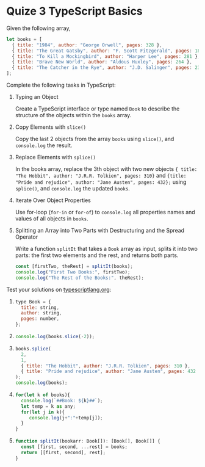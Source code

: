 # Quize 3 TypeScript Basics

Given the following array,

```javascript
let books = [
  { title: "1984", author: "George Orwell", pages: 328 },
  { title: "The Great Gatsby", author: "F. Scott Fitzgerald", pages: 180 },
  { title: "To Kill a Mockingbird", author: "Harper Lee", pages: 281 },
  { title: "Brave New World", author: "Aldous Huxley", pages: 264 },
  { title: "The Catcher in the Rye", author: "J.D. Salinger", pages: 234 },
];
```

Complete the following tasks in TypeScript:

1. Typing an Object

   Create a TypeScript interface or type named `Book` to describe the structure of the objects within the `books` array.

2. Copy Elements with `slice()`

   Copy the last 2 objects from the array `books` using `slice()`, and `console.log` the result.

3. Replace Elements with `splice()`

   In the books array, replace the 3th object with two new objects `{ title: "The Hobbit", author: "J.R.R. Tolkien", pages: 310}` and `{title: "Pride and rejudice", author: "Jane Austen", pages: 432};` using `splice()`, and `console.log` the updated `books`.

4. Iterate Over Object Properties

   Use for-loop (`for-in` or `for-of`) to `console.log` all properties names and values of all objects in `books`.

5. Splitting an Array into Two Parts with Destructuring and the Spread Operator

   Write a function `splitIt` that takes a `Book` array as input, splits it into two parts: the first two elements and the rest, and returns both parts.

   ```javascript
   const [firstTwo, theRest] = splitIt(books);
   console.log("First Two Books:", firstTwo);
   console.log("The Rest of the Books:", theRest);
   ```

Test your solutions on [typescriptlang.org](https://www.typescriptlang.org/play?#code/MYewdgzgLgBARiEBrCMC8MDaBYAUDGAbxigEsoAbAUwC4YAiARgE4AOAFnoBoYBDAVygALEACc69AOJUxAcyowA8qIDuVChW4wADr3kQ6AZgBMrGAF8ueAsTKVaDACpCFk0VV6xJniHACeWgLCYhIAYgB0MADKoFCwoeQAXvKivBQAJlq6+nSMrAAMFlb4RCTk1BKOIDAA0qQafDAAsiDASKRgsnCkopk8QSLiDAASvKLaVKIwADJUVFl6VAYwpoxF1qV2FQwAQqkAbgoAclQqMADqYhmBgoMSAIIZIPyow-wAHtQBPNlLdMYANnY6xKtnKDnozgUAGFPMAXFMOiQXDAAEp+eb9W4hBgAKXCABFIlE0h0UgscitDMDLHgALoAbiAA):

1.  ```js
    type Book = {
      title: string,
      author: string,
      pages: number,
    };
    ```

2.  ```js
    console.log(books.slice(-2));
    ```

3.  ```js
    books.splice(
      2,
      1,
      { title: "The Hobbit", author: "J.R.R. Tolkien", pages: 310 },
      { title: "Pride and rejudice", author: "Jane Austen", pages: 432 }
    );
    console.log(books);
    ```

4.  ```js
    for(let k of books){
      console.log(`##Book: ${k}##`);
      let temp = k as any;
      for(let j in k){
         console.log(j+":"+temp[j]);
      }
    }
    ```

5.  ```js
    function splitIt(bookarr: Book[]): [Book[], Book[]] {
      const [first, second, ...rest] = books;
      return [[first, second], rest];
    }
    ```
